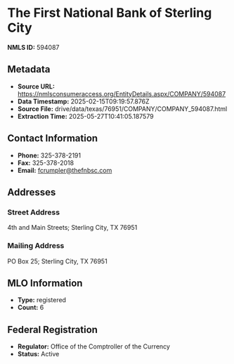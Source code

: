 # The First National Bank of Sterling City

**NMLS ID:** 594087

## Metadata
- **Source URL:** https://nmlsconsumeraccess.org/EntityDetails.aspx/COMPANY/594087
- **Data Timestamp:** 2025-02-15T09:19:57.876Z
- **Source File:** drive/data/texas/76951/COMPANY/COMPANY_594087.html
- **Extraction Time:** 2025-05-27T10:41:05.187579

## Contact Information
- **Phone:** 325-378-2191
- **Fax:** 325-378-2018
- **Email:** fcrumpler@thefnbsc.com

## Addresses
### Street Address
4th and Main Streets; Sterling City, TX 76951

### Mailing Address
PO Box 25; Sterling City, TX 76951

## MLO Information
- **Type:** registered
- **Count:** 6

## Federal Registration
- **Regulator:** Office of the Comptroller of the Currency
- **Status:** Active
